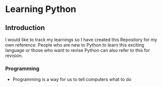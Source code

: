 <h1>Learning Python</h1>
<h2>Introduction</h2>
I would like to track my learnings so I have created this Repository for my own reference. People who are new to Python to learn this exciting language or those who want to revise Python can also refer to this for revision.
<h3>Programming</h3>
<ul>
  <li>Programming is a way for us to tell computers what to do</li></ul>
